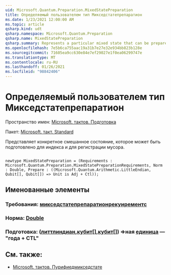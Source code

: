 ```yaml
---
uid: Microsoft.Quantum.Preparation.MixedStatePreparation
title: Определяемый пользователем тип Микседстатепрепаратион
ms.date: 1/23/2021 12:00:00 AM
ms.topic: article
qsharp.kind: udt
qsharp.namespace: Microsoft.Quantum.Preparation
qsharp.name: MixedStatePreparation
qsharp.summary: Represents a particular mixed state that can be prepared on an index and a garbage register.
ms.openlocfilehash: 7e5b6ca755aac19a31b7e27e32e934bb823b128e
ms.sourcegitcommit: 71605ea9cc630e84e7ef29027e1f0ea06299747e
ms.translationtype: MT
ms.contentlocale: ru-RU
ms.lasthandoff: 01/26/2021
ms.locfileid: "98842406"
---
```

# <a name="mixedstatepreparation-user-defined-type"></a>Определяемый пользователем тип Микседстатепрепаратион

Пространство имен: [Microsoft. тактов. Подготовка](xref:Microsoft.Quantum.Preparation)

Пакет: [Microsoft. такт. Standard](https://nuget.org/packages/Microsoft.Quantum.Standard)


Представляет конкретное смешанное состояние, которое может быть подготовлено для индекса и для регистрации мусора.

```qsharp

newtype MixedStatePreparation = (Requirements : Microsoft.Quantum.Preparation.MixedStatePreparationRequirements, Norm : Double, Prepare : ((Microsoft.Quantum.Arithmetic.LittleEndian, Qubit[], Qubit[]) => Unit is Adj + Ctl));
```



## <a name="named-items"></a>Именованные элементы

### <a name="requirements--mixedstatepreparationrequirements"></a>Требования: [микседстатепрепаратионрекуирементс](xref:Microsoft.Quantum.Preparation.MixedStatePreparationRequirements)


### <a name="norm--double"></a>Норма: [Double](xref:microsoft.quantum.lang-ref.double)


### <a name="prepare--littleendianqubitqubit--unit--is-adj--ctl"></a>Подготовка: ([литтлиндиан](xref:Microsoft.Quantum.Arithmetic.LittleEndian),[кубит](xref:microsoft.quantum.lang-ref.qubit)[],[кубит](xref:microsoft.quantum.lang-ref.qubit)[]) =>ная [единица](xref:microsoft.quantum.lang-ref.unit)  — "года + CTL"



## <a name="see-also"></a>См. также:

- [Microsoft. тактов. Пурифиедмикседстате](xref:Microsoft.Quantum.PurifiedMixedState)